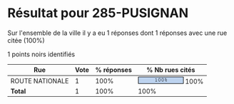 # Résultat pour 285-PUSIGNAN

Sur l'ensemble de la ville il y a eu 1 réponses dont 1 réponses avec une rue citée (100%)

1 points noirs identifiés

| Rue | Vote | % réponses | % Nb rues cités|
|-----|------|------------|----------------|
| ROUTE NATIONALE | 1 | 100% | <img src="../../img/bar_100.gif" />&nbsp;100%|
| **Total** | 1 | 100% | 100%|
